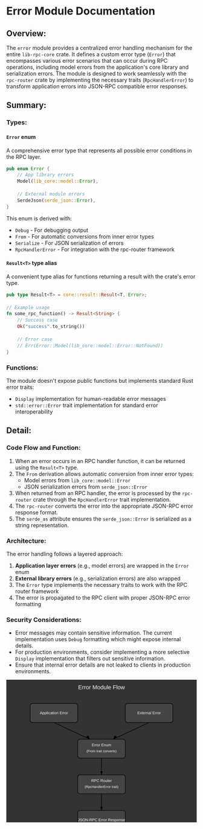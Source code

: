 # Error Module Documentation

## Overview:

The `error` module provides a centralized error handling mechanism for the entire `lib-rpc-core` crate. It defines a custom error type (`Error`) that encompasses various error scenarios that can occur during RPC operations, including model errors from the application's core library and serialization errors. The module is designed to work seamlessly with the `rpc-router` crate by implementing the necessary traits (`RpcHandlerError`) to transform application errors into JSON-RPC compatible error responses.

## Summary:

### Types:

#### `Error` enum

A comprehensive error type that represents all possible error conditions in the RPC layer.

```rust
pub enum Error {
    // App library errors
    Model(lib_core::model::Error),
    
    // External module errors
    SerdeJson(serde_json::Error),
}
```

This enum is derived with:
- `Debug` - For debugging output
- `From` - For automatic conversions from inner error types
- `Serialize` - For JSON serialization of errors 
- `RpcHandlerError` - For integration with the rpc-router framework

#### `Result<T>` type alias

A convenient type alias for functions returning a result with the crate's error type.

```rust
pub type Result<T> = core::result::Result<T, Error>;

// Example usage
fn some_rpc_function() -> Result<String> {
    // Success case
    Ok("success".to_string())
    
    // Error case
    // Err(Error::Model(lib_core::model::Error::NotFound))
}
```

### Functions:

The module doesn't expose public functions but implements standard Rust error traits:

- `Display` implementation for human-readable error messages
- `std::error::Error` trait implementation for standard error interoperability

## Detail:

### Code Flow and Function:

1. When an error occurs in an RPC handler function, it can be returned using the `Result<T>` type.
2. The `From` derivation allows automatic conversion from inner error types:
   - Model errors from `lib_core::model::Error`
   - JSON serialization errors from `serde_json::Error`
3. When returned from an RPC handler, the error is processed by the `rpc-router` crate through the `RpcHandlerError` trait implementation.
4. The `rpc-router` converts the error into the appropriate JSON-RPC error response format.
5. The `serde_as` attribute ensures the `serde_json::Error` is serialized as a string representation.

### Architecture:

The error handling follows a layered approach:
1. **Application layer errors** (e.g., model errors) are wrapped in the `Error` enum
2. **External library errors** (e.g., serialization errors) are also wrapped
3. The `Error` type implements the necessary traits to work with the RPC router framework
4. The error is propagated to the RPC client with proper JSON-RPC error formatting

### Security Considerations:

- Error messages may contain sensitive information. The current implementation uses `Debug` formatting which might expose internal details.
- For production environments, consider implementing a more selective `Display` implementation that filters out sensitive information.
- Ensure that internal error details are not leaked to clients in production environments.

![Error Module Flow](images/error.svg)
